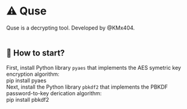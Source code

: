 # :warning: Quse <br />
Quse is a decrypting tool. Developed by @KMx404. <br /> <br />
## :pushpin: How to start? <br />
First, install Python library ```pyaes``` that implements the AES symetric key encryption algorithm: <br />
			pip install pyaes <br /> 
Next, install the Python library ```pbkdf2``` that implements the PBKDF password-to-key derication algorithm: <br />
			pip install pbkdf2 <br />		


